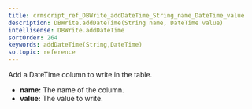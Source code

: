 ```yaml
---
title: crmscript_ref_DBWrite_addDateTime_String_name_DateTime_value
description: DBWrite.addDateTime(String name, DateTime value)
intellisense: DBWrite.addDateTime
sortOrder: 264
keywords: addDateTime(String,DateTime)
so.topic: reference
---
```



Add a DateTime column to write in the table.



* **name:** The name of the column.
* **value:** The value to write.


